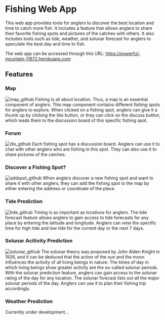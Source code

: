 # Fishing Web App
This web app provides tools for anglers to discover the best location and time to catch more fish. It includes a feature that allows anglers to share their favorite fishing spots and pictures of the catches with others. It also includes tools such as tide, weather, and solunar forecast for anglers to speculate the best day and time to fish. 

The web app can be accessed through this URL:
https://powerful-mountain-11672.herokuapp.com

## Features
### Map
![map_github](https://user-images.githubusercontent.com/40074354/74791291-133cc100-5288-11ea-9cd6-07d8b8581248.png)
Fishing is all about location. Thus, a map is an essential component of anglers. This map component contains different fishing spots for anglers to explore. When clicked on a fishing spot, anglers can give it a thumb up by clicking the like button, or they can click on the discuss button, which leads them to the discussion board of this specific fishing spot. 

### Forum
![dis_github](https://user-images.githubusercontent.com/40074354/74791487-8b0aeb80-5288-11ea-863a-851b7d17ffb8.png)
Each fishing spot has a discussion board. Anglers can use it to chat with other anglers who are fishing in this spot. They can also use it to share pictures of the catches. 

### Discover a Fishing Spot?
![addspot_github](https://user-images.githubusercontent.com/40074354/74791584-d624fe80-5288-11ea-8ca4-23b57d8e1a88.png)
When anglers discover a new fishing spot and want to share it with other anglers, they can add the fishing spot to the map by either entering the address or coordinate of the place. 

### Tide Prediction
![tide_github](https://user-images.githubusercontent.com/40074354/74791813-8561d580-5289-11ea-8a5a-25069012f870.png)
Timing is as important as locations for anglers. The tide forecast feature allows anglers to gain access to tide forecasts for any place by entering the latitude and longitude. Anglers can view the specific time for high tide and low tide for the current day or the next 7 days.  
### Solunar Acitivity Prediction
![solunar_github](https://user-images.githubusercontent.com/40074354/74792584-e12d5e00-528b-11ea-926b-9813ffce738c.png)
The solunar theory was proposed by John Alden Knight in 1926, and it can be deduced that the action of the sun and the moon influences the activity of all living beings in nature. The times of day in which living beings show greater activity are the so-called solunar periods. With the solunar prediction feature, anglers can gain access to the solunar rating of the day for any location. The solunar forecast lists out all the major solunar periods of the day. Anglers can use it to plan their fishing trip accordingly.

### Weather Prediction
Currently under development...
